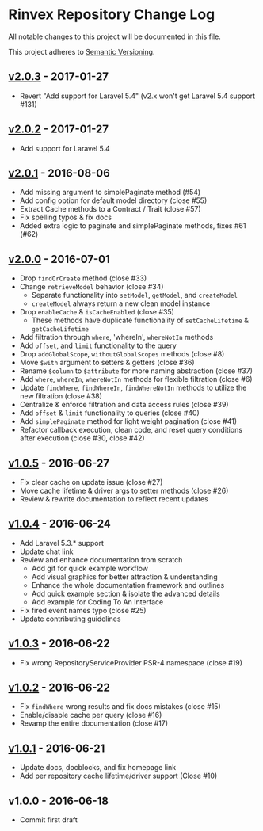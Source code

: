 # Rinvex Repository Change Log

All notable changes to this project will be documented in this file.

This project adheres to [Semantic Versioning](CONTRIBUTING.md).


## [v2.0.3] - 2017-01-27
- Revert "Add support for Laravel 5.4" (v2.x won't get Laravel 5.4 support #131)

## [v2.0.2] - 2017-01-27
- Add support for Laravel 5.4

## [v2.0.1] - 2016-08-06
- Add missing argument to simplePaginate method (#54)
- Add config option for default model directory (close #55)
- Extract Cache methods to a Contract / Trait (close #57)
- Fix spelling typos & fix docs
- Added extra logic to paginate and simplePaginate methods, fixes #61 (#62)

## [v2.0.0] - 2016-07-01
- Drop `findOrCreate` method (close #33)
- Change `retrieveModel` behavior (close #34)
  - Separate functionality into `setModel`, `getModel`, and `createModel`
  - `createModel` always return a new clean model instance
- Drop `enableCache` & `isCacheEnabled` (close #35)
  - These methods have duplicate functionality of `setCacheLifetime` & `getCacheLifetime`
- Add filtration through `where`, 'whereIn', `whereNotIn` methods
- Add `offset`, and `limit` functionality to the query
- Drop `addGlobalScope`, `withoutGlobalScopes` methods (close #8)
- Move `$with` argument to setters & getters (close #36)
- Rename `$column` to `$attribute` for more naming abstraction (close #37)
- Add `where`, `whereIn`, `whereNotIn` methods for flexible filtration (close #6)
- Update `findWhere`, `findWhereIn`, `findWhereNotIn` methods to utilize the new filtration (close #38)
- Centralize & enforce filtration and data access rules (close #39)
- Add `offset` & `limit` functionality to queries (close #40)
- Add `simplePaginate` method for light weight pagination (close #41)
- Refactor callback execution, clean code, and reset query conditions after execution (close #30, close #42)

## [v1.0.5] - 2016-06-27
- Fix clear cache on update issue (close #27)
- Move cache lifetime & driver args to setter methods (close #26)
- Review & rewrite documentation to reflect recent updates

## [v1.0.4] - 2016-06-24
- Add Laravel 5.3.* support
- Update chat link
- Review and enhance documentation from scratch
  - Add gif for quick example workflow
  - Add visual graphics for better attraction & understanding
  - Enhance the whole documentation framework and outlines
  - Add quick example section & isolate the advanced details
  - Add example for Coding To An Interface
- Fix fired event names typo (close #25)
- Update contributing guidelines

## [v1.0.3] - 2016-06-22
- Fix wrong RepositoryServiceProvider PSR-4 namespace (close #19)

## [v1.0.2] - 2016-06-22
- Fix `findWhere` wrong results and fix docs mistakes (close #15)
- Enable/disable cache per query (close #16)
- Revamp the entire documentation (close #17)

## [v1.0.1] - 2016-06-21
- Update docs, docblocks, and fix homepage link
- Add per repository cache lifetime/driver support (Close #10)

## v1.0.0 - 2016-06-18
- Commit first draft

[v2.0.3]: https://github.com/rinvex/repository/compare/v2.0.2...v2.0.3
[v2.0.2]: https://github.com/rinvex/repository/compare/v2.0.1...v2.0.2
[v2.0.1]: https://github.com/rinvex/repository/compare/v2.0.0...v2.0.1
[v2.0.0]: https://github.com/rinvex/repository/compare/v1.0.5...v2.0.0
[v1.0.5]: https://github.com/rinvex/repository/compare/v1.0.4...v1.0.5
[v1.0.4]: https://github.com/rinvex/repository/compare/v1.0.3...v1.0.4
[v1.0.3]: https://github.com/rinvex/repository/compare/v1.0.2...v1.0.3
[v1.0.2]: https://github.com/rinvex/repository/compare/v1.0.1...v1.0.2
[v1.0.1]: https://github.com/rinvex/repository/compare/v1.0.0...v1.0.1
